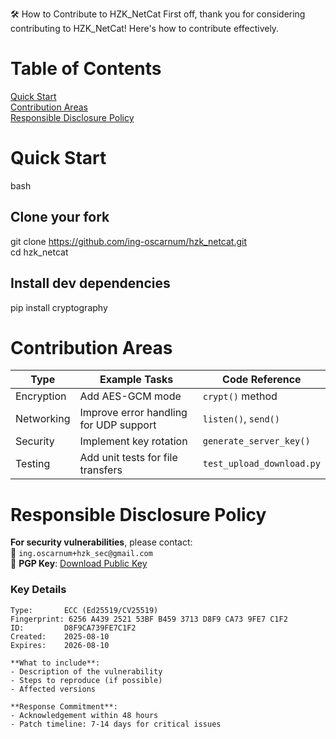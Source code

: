 🛠️ How to Contribute to HZK_NetCat
First off, thank you for considering contributing to HZK_NetCat! Here's how to contribute effectively.

# Table of Contents
[Quick Start](#quick-start)  
[Contribution Areas](#contribution-areas)  
[Responsible Disclosure Policy](#responsible-disclosure-policy)

# Quick Start
bash
## Clone your fork
git clone https://github.com/ing-oscarnum/hzk_netcat.git  
cd hzk_netcat

## Install dev dependencies
pip install cryptography 

# Contribution Areas

| Type        | Example Tasks                          | Code Reference          |
|-------------|----------------------------------------|-------------------------|
| Encryption  | Add AES-GCM mode                       | `crypt()` method        |
| Networking  | Improve error handling for UDP support | `listen()`, `send()`    |
| Security    | Implement key rotation                 | `generate_server_key()` |
| Testing     | Add unit tests for file transfers      | `test_upload_download.py` |

# Responsible Disclosure Policy

**For security vulnerabilities**, please contact:  
📧 `ing.oscarnum+hzk_sec@gmail.com`  
🔐 **PGP Key**: [Download Public Key](https://keyserver.ubuntu.com/pks/lookup?op=get&search=0x6256A439252153BFB4593713D8F9CA739FE7C1F2)

### Key Details
```text
Type:       ECC (Ed25519/CV25519)
Fingerprint: 6256 A439 2521 53BF B459 3713 D8F9 CA73 9FE7 C1F2
ID:         D8F9CA739FE7C1F2
Created:    2025-08-10
Expires:    2026-08-10

**What to include**:  
- Description of the vulnerability  
- Steps to reproduce (if possible)  
- Affected versions  

**Response Commitment**:  
- Acknowledgement within 48 hours  
- Patch timeline: 7-14 days for critical issues  


